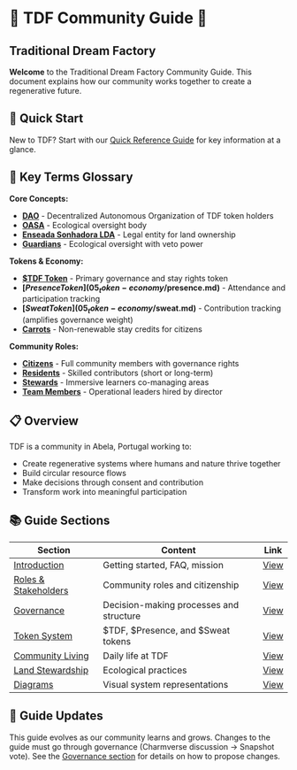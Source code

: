 # 🌱 TDF Community Guide 🌱
## Traditional Dream Factory

**Welcome** to the Traditional Dream Factory Community Guide. This document explains how our community works together to create a regenerative future.

## 🚀 Quick Start
New to TDF? Start with our [Quick Reference Guide](QUICK_REFERENCE.md) for key information at a glance.

## 📖 Key Terms Glossary

**Core Concepts:**
- **[DAO](03_governance/dao.md)** - Decentralized Autonomous Organization of TDF token holders
- **[OASA](03_governance/oasa.md)** - Ecological oversight body
- **[Enseada Sonhadora LDA](03_governance/enseada_sonhadora_lda.md)** - Legal entity for land ownership
- **[Guardians](02_roles-and-stakeholders/guardian.md)** - Ecological oversight with veto power

**Tokens & Economy:**
- **[$TDF Token](05_token-economy/token_basics.md)** - Primary governance and stay rights token
- **[$Presence Token](05_token-economy/$presence.md)** - Attendance and participation tracking
- **[$Sweat Token](05_token-economy/$sweat.md)** - Contribution tracking (amplifies governance weight)
- **[Carrots](05_token-economy/README.md#-carrots-stay-credits)** - Non-renewable stay credits for citizens

**Community Roles:**
- **[Citizens](02_roles-and-stakeholders/citizen.md)** - Full community members with governance rights
- **[Residents](02_roles-and-stakeholders/resident.md)** - Skilled contributors (short or long-term)
- **[Stewards](02_roles-and-stakeholders/steward.md)** - Immersive learners co-managing areas
- **[Team Members](02_roles-and-stakeholders/team_member.md)** - Operational leaders hired by director

## 📋 Overview

TDF is a community in Abela, Portugal working to:
- Create regenerative systems where humans and nature thrive together
- Build circular resource flows
- Make decisions through consent and contribution
- Transform work into meaningful participation

## 📚 Guide Sections

| Section | Content | Link |
|---------|---------|------|
| [Introduction](01_introduction/) | Getting started, FAQ, mission | [View](01_introduction/) |
| [Roles & Stakeholders](02_roles-and-stakeholders/) | Community roles and citizenship | [View](02_roles-and-stakeholders/) |
| [Governance](03_governance/) | Decision-making processes and structure | [View](03_governance/) |
| [Token System](05_token-economy/) | $TDF, $Presence, and $Sweat tokens | [View](05_token-economy/) |
| [Community Living](06_community-living/) | Daily life at TDF | [View](06_community-living/) |
| [Land Stewardship](07_land-stewardship/) | Ecological practices | [View](07_land-stewardship/) |
| [Diagrams](08_diagrams/) | Visual system representations | [View](08_diagrams/) |

## 🔄 Guide Updates

This guide evolves as our community learns and grows. Changes to the guide must go through governance (Charmverse discussion → Snapshot vote). See the [Governance section](03_governance/) for details on how to propose changes.
